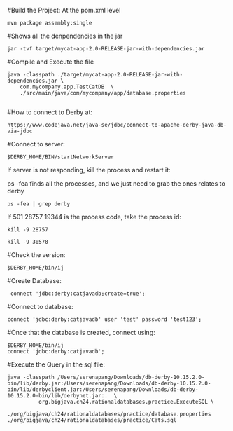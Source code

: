 
#Build the Project:
At the pom.xml level

```
mvn package assembly:single

```



#Shows all the denpendencies in the jar

```
jar -tvf target/mycat-app-2.0-RELEASE-jar-with-dependencies.jar 

```

#Compile and Execute the file

```
java -classpath ./target/mycat-app-2.0-RELEASE-jar-with-dependencies.jar \
    com.mycompany.app.TestCatDB  \
    ./src/main/java/com/mycompany/app/database.properties
     
```

#How to connect to Derby at:

```
https://www.codejava.net/java-se/jdbc/connect-to-apache-derby-java-db-via-jdbc
```

#Connect to server:

```
$DERBY_HOME/BIN/startNetworkServer
```
If server is not responding, kill the process and restart it:

ps -fea  finds all the processes, and we just need to grab the ones relates to derby

```
ps -fea | grep derby
```

If 501 28757 19344 is the process code, take the process id:

```
kill -9 28757 

kill -9 30578

```

#Check the version:

```
$DERBY_HOME/bin/ij
```

#Create Database:

```
 connect 'jdbc:derby:catjavadb;create=true';
```

#Connect to database:

```
connect 'jdbc:derby:catjavadb' user 'test' password 'test123';
```

#Once that the database is created, connect using:

```
$DERBY_HOME/bin/ij
connect 'jdbc:derby:catjavadb';
```




#Execute the Query in the sql file:

```
java -classpath /Users/serenapang/Downloads/db-derby-10.15.2.0-bin/lib/derby.jar:/Users/serenapang/Downloads/db-derby-10.15.2.0-bin/lib/derbyclient.jar:/Users/serenapang/Downloads/db-derby-10.15.2.0-bin/lib/derbynet.jar:.  \
          org.bigjava.ch24.rationaldatabases.practice.ExecuteSQL \
           ./org/bigjava/ch24/rationaldatabases/practice/database.properties ./org/bigjava/ch24/rationaldatabases/practice/Cats.sql
```


